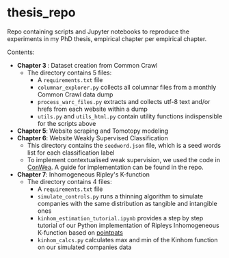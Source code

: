 # thesis_repo
Repo containing scripts and Jupyter notebooks to reproduce the experiments in my PhD thesis, empirical chapter per empirical chapter. 

Contents: 

<ul>
	<li> <b>Chapter 3 </b>: Dataset creation from Common Crawl 
		<ul>
		<li>The directory contains 5 files: 
		<ul>
			<li> A <code>requirements.txt</code> file
			<li> <code>columnar_explorer.py</code> collects all columnar files from a monthly Common Crawl data dump
			<li><code>process_warc_files.py</code> extracts and collects utf-8 text and/or hrefs from each website within a dump
			<li><code>utils.py</code> and <code>utils_html.py</code> contain utility functions indispensible for the scripts above 
		</ul>	
		</ul>
	<li> <b>Chapter 5</b>: Website scraping and Tomotopy modeling 
	<li> <b>Chapter 6</b>: Website Weakly Supervised Classification
		<ul>
		<li>This directory contains the <code>seedword.json</code> file, which is a seed words list for each classification label
		<li>To implement contextualised weak supervision, we used the code in <a href="https://github.com/dheeraj7596/ConWea">ConWea</a>. A guide for implementation can be found in the repo.  
		</ul>
	<li> <b>Chapter 7</b>: Inhomogeneous Ripley's K-function 
		<ul>
		<li>The directory contains 4 files: 
		<ul>
			<li> A <code>requirements.txt</code> file
			<li> <code>simulate_controls.py</code> runs a thinning algorithm to simulate companies with the same distribution as tangible and intangible ones
			<li><code>kinhom_estimation_tutorial.ipynb</code> provides a step by step tutorial of our Python implementation of Ripleys Inhomogeneous K-function based on <a href = "https://github.com/pysal/pointpats">pointpats</a>
			<li><code>kinhom_calcs.py</code> calculates max and min of the Kinhom function on our simulated companies data
		</ul>	
		</ul>
  </ul>
